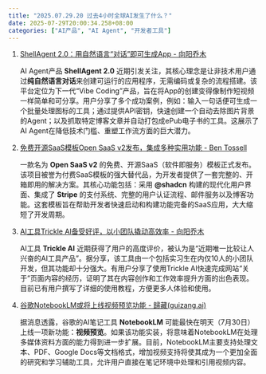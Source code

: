 ```yaml
---
title: "2025.07.29.20 过去4小时全球AI发生了什么？"
date: 2025-07-29T20:00:34.258+08:00
categories: ["AI产品", "AI Agent", "开发者工具"]
---
```


1. [ShellAgent 2.0：用自然语言“对话”即可生成App - 向阳乔木](https://x.com/vista8/status/1950119752187465746)

   AI Agent产品 **ShellAgent 2.0** 近期引发关注，其核心理念是让非技术用户通过**纯自然语言对话**来创建可运行的应用程序，无需编码或复杂的流程搭建。该平台定位为下一代“Vibe Coding”产品，旨在将App的创建变得像制作短视频一样简单和可分享。用户分享了多个成功案例，例如：输入一句话便可生成一个批量处理图标的工具；通过提供API密钥，快速创建一个自动去除图片背景的Agent；以及抓取特定博客文章并自动打包成ePub电子书的工具。这展示了AI Agent在降低技术门槛、重塑工作流方面的巨大潜力。

2. [免费开源SaaS模板Open SaaS v2发布，集成多种实用功能 - Ben Tossell](https://x.com/bentossell/status/1950150148534722663)

   一款名为 **Open SaaS v2** 的免费、开源SaaS（软件即服务）模板正式发布。该项目被誉为付费SaaS模板的强大替代品，为开发者提供了一套完整的、开箱即用的解决方案。其核心功能包括：采用 **@shadcn** 构建的现代化用户界面、集成了 **Stripe** 的支付系统、完整的用户认证流程、邮件服务以及博客功能。这套模板旨在帮助开发者快速启动和构建功能完备的SaaS应用，大大缩短了开发周期。

3. [AI工具Trickle AI备受好评，以小团队撬动高效率 - 向阳乔木](https://x.com/vista8/status/1950113810716733491)

   AI工具 **Trickle AI** 近期获得了用户的高度评价，被认为是“近期唯一比较让人兴奋的AI工具产品”。据分享，该工具由一个包括实习生在内仅10人的小团队开发，但其功能却十分强大。有用户分享了使用Trickle AI快速完成网站“关于”页面内容的经历，证明了其在内容创作和工作效率提升方面的出色表现。目前已有用户撰写了详细的使用教程，方便更多人体验和使用。

4. [谷歌NotebookLM或将上线视频预览功能 - 歸藏(guizang.ai)](https://x.com/op7418/status/1950140765512093748)

   据消息透露，谷歌的AI笔记工具 **NotebookLM** 可能最快在明天（7月30日）上线一项新功能：**视频预览**。如果该功能实装，将意味着NotebookLM在处理多媒体资料方面的能力得到进一步扩展。目前，NotebookLM主要支持处理文本、PDF、Google Docs等文档格式，增加视频支持将使其成为一个更加全面的研究和学习辅助工具，允许用户直接在笔记环境中处理和引用视频内容。